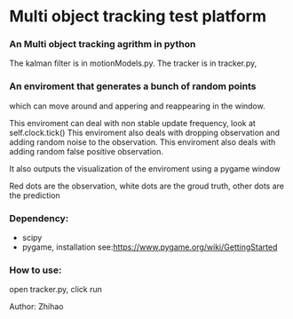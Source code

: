 # Multi object tracking test platform
### An Multi object tracking agrithm in python
The kalman filter is in motionModels.py.
The tracker is in tracker.py, 
### An enviroment that generates a bunch of random points 
which can move around and appering and reappearing
in the window.

This enviroment can deal with non stable update frequency, look at self.clock.tick()
This enviroment also deals with dropping observation and adding random noise to the observation.
This enviroment also deals with adding random false positive observation.

It also outputs the visualization of the enviroment using a pygame window

Red dots are the observation, white dots are the groud truth, other dots are the prediction

### Dependency: 
- scipy
- pygame,  installation see:https://www.pygame.org/wiki/GettingStarted

### How to use:
open tracker.py, click run

Author: Zhihao